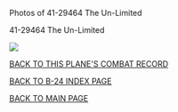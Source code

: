 
Photos of 41-29464 The Un-Limited






 




41-29464 The Un-Limited  
  

![](41-29464.jpg)  
  

[BACK TO THIS PLANE'S COMBAT RECORD](../b24s/41-29464.md)  

[BACK TO B-24 INDEX PAGE](../000b24s.md)  

[BACK TO MAIN PAGE](../index.md)


